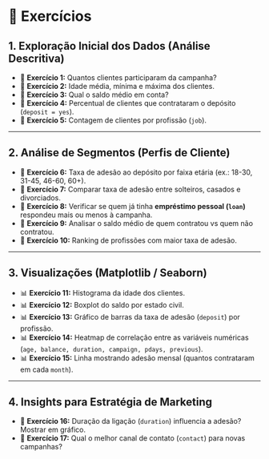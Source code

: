# 📝 **Exercícios**

## **1. Exploração Inicial dos Dados (Análise Descritiva)**

* 📌 **Exercício 1:** Quantos clientes participaram da campanha?
* 📌 **Exercício 2:** Idade média, mínima e máxima dos clientes.
* 📌 **Exercício 3:** Qual o saldo médio em conta?
* 📌 **Exercício 4:** Percentual de clientes que contrataram o depósito (`deposit = yes`).
* 📌 **Exercício 5:** Contagem de clientes por profissão (`job`).

---

## **2. Análise de Segmentos (Perfis de Cliente)**


* 📌 **Exercício 6:** Taxa de adesão ao depósito por faixa etária (ex.: 18-30, 31-45, 46-60, 60+).
* 📌 **Exercício 7:** Comparar taxa de adesão entre solteiros, casados e divorciados.
* 📌 **Exercício 8:** Verificar se quem já tinha **empréstimo pessoal (`loan`)** respondeu mais ou menos à campanha.
* 📌 **Exercício 9:** Analisar o saldo médio de quem contratou vs quem não contratou.
* 📌 **Exercício 10:** Ranking de profissões com maior taxa de adesão.

---

## **3. Visualizações (Matplotlib / Seaborn)**


* 📊 **Exercício 11:** Histograma da idade dos clientes.
* 📊 **Exercício 12:** Boxplot do saldo por estado civil.
* 📊 **Exercício 13:** Gráfico de barras da taxa de adesão (`deposit`) por profissão.
* 📊 **Exercício 14:** Heatmap de correlação entre as variáveis numéricas (`age, balance, duration, campaign, pdays, previous`).
* 📊 **Exercício 15:** Linha mostrando adesão mensal (quantos contrataram em cada `month`).

---

## **4. Insights para Estratégia de Marketing**


* 📌 **Exercício 16:** Duração da ligação (`duration`) influencia a adesão? Mostrar em gráfico.
* 📌 **Exercício 17:** Qual o melhor canal de contato (`contact`) para novas campanhas?